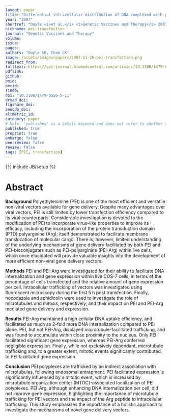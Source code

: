 ```yaml
---
layout: paper
title: "Differential intracellular distribution of DNA complexed with polyethylenimine (PEI) and PEI-polyarginine PTD influences exogenous gene expression within live COS-7 cells"
year: "2007"
shortref: "Doyle <i>et al.</i> <i>Genetic Vaccines and Therapy</i> 2007"
nickname: pei-transfection
journal: "Genetic Vaccines and Therapy"
volume: 
issue:
pages: 
authors: "Doyle SR, Chan CK"
image: /assets/images/papers/2007-11-26-pei-transfection.png
redirect_from: 
fulltext: https://gvt-journal.biomedcentral.com/articles/10.1186/1479-0556-5-11
pdflink: 
github: 
pmid: 
pmcid: 
f1000: 
doi: "10.1186/1479-0556-5-11"
dryad_doi:
figshare_doi: 
zenodo_doi: 
altmetric_id: 
category: paper
# Note: 'published' is a Jekyll keyword and does not refer to whether the paper is published, but rather to whether this Markdown should be part of the rendered site.
published: true
preprint: true
embargo: false	
peerreview: false
review: false
tags: [PEI, transfection]
---
```

{% include JB/setup %}

# Abstract 

**Background**
Polyethylenimine (PEI) is one of the most efficient and versatile non-viral vectors available for gene delivery. Despite many advantages over viral vectors, PEI is still limited by lower transfection efficiency compared to its viral counterparts. Considerable investigation is devoted to the modification of PEI to incorporate virus-like properties to improve its efficacy, including the incorporation of the protein transduction domain (PTD) polyarginine (Arg); itself demonstrated to facilitate membrane translocation of molecular cargo. There is, however, limited understanding of the underlying mechanisms of gene delivery facilitated by both PEI and PEI-bioconjugates such as PEI-polyarginine (PEI-Arg) within live cells, which once elucidated will provide valuable insights into the development of more efficient non-viral gene delivery vectors.

**Methods**
PEI and PEI-Arg were investigated for their ability to facilitate DNA internalization and gene expression within live COS-7 cells, in terms of the percentage of cells transfected and the relative amount of gene expression per cell. Intracellular trafficking of vectors was investigated using fluorescent microscopy during the first 5 h post transfection. Finally, nocodazole and aphidicolin were used to investigate the role of microtubules and mitosis, respectively, and their impact on PEI and PEI-Arg mediated gene delivery and expression.

**Results**
PEI-Arg maintained a high cellular DNA uptake efficiency, and facilitated as much as 2-fold more DNA internalization compared to PEI alone. PEI, but not PEI-Arg, displayed microtubule-facilitated trafficking, and was found to accumulate within close proximity to the nucleus. Only PEI facilitated significant gene expression, whereas PEI-Arg conferred negligible expression. Finally, while not exclusively dependant, microtubule trafficking and, to a greater extent, mitotic events significantly contributed to PEI facilitated gene expression.

**Conclusion**
PEI polyplexes are trafficked by an indirect association with microtubules, following endosomal entrapment. PEI facilitated expression is significantly influenced by a mitotic event, which is increased by microtubule organization center (MTOC)-associated localization of PEI polyplexes. PEI-Arg, although enhancing DNA internalization per cell, did not improve gene expression, highlighting the importance of microtubule trafficking for PEI vectors and the impact of the Arg peptide to intracellular trafficking. This study emphasizes the importance of a holistic approach to investigate the mechanisms of novel gene delivery vectors.


